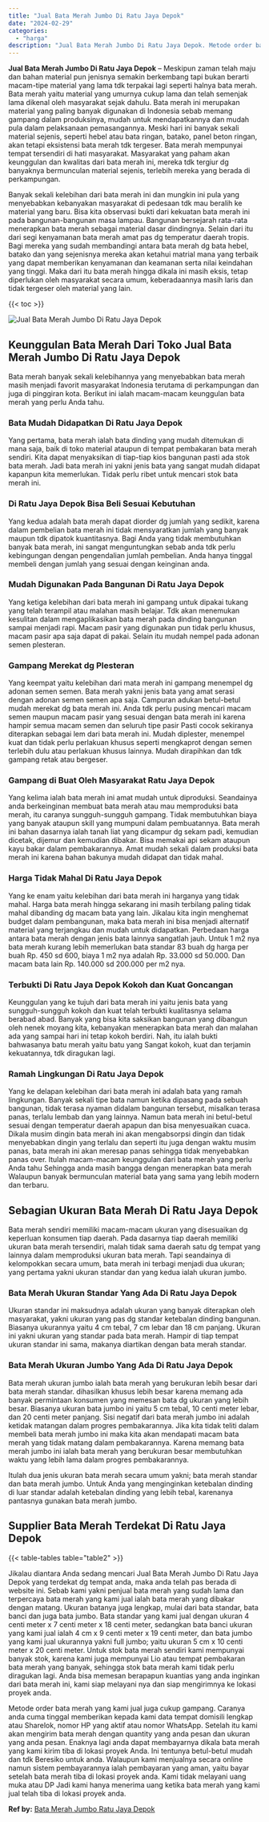 ```yaml
---
title: "Jual Bata Merah Jumbo Di Ratu Jaya Depok"
date: "2024-02-29"
categories: 
  - "harga"
description: "Jual Bata Merah Jumbo Di Ratu Jaya Depok. Metode order bata merah yang kami jual juga cukup gampang. Caranya anda cuma tinggal memberikan kepada kami data te..."
---
```


**Jual Bata Merah Jumbo Di Ratu Jaya Depok** – Meskipun zaman telah maju dan bahan material pun jenisnya semakin berkembang tapi bukan berarti macam-tipe material yang lama tdk terpakai lagi seperti halnya bata merah. Bata merah yaitu material yang umurnya cukup lama dan telah semenjak lama dikenal oleh masyarakat sejak dahulu. Bata merah ini merupakan material yang paling banyak digunakan di Indonesia sebab memang gampang dalam produksinya, mudah untuk mendapatkannya dan mudah pula dalam pelaksanaan pemasangannya. Meski hari ini banyak sekali material sejenis, seperti hebel atau bata ringan, batako, panel beton ringan, akan tetapi eksistensi bata merah tdk tergeser. Bata merah mempunyai tempat tersendiri di hati masyarakat. Masyarakat yang paham akan keunggulan dan kwalitas dari bata merah ini, mereka tdk tergiur dg banyaknya bermunculan material sejenis, terlebih mereka yang berada di perkampungan.

Banyak sekali kelebihan dari bata merah ini dan mungkin ini pula yang menyebabkan kebanyakan masyarakat di pedesaan tdk mau beralih ke material yang baru. Bisa kita observasi bukti dari kekuatan bata merah ini pada bangunan-bangunan masa lampau. Bangunan bersejarah rata-rata menerapkan bata merah sebagai material dasar dindingnya. Selain dari itu dari segi kenyamanan bata merah amat pas dg temperatur daerah tropis. Bagi mereka yang sudah membandingi antara bata merah dg bata hebel, batako dan yang sejenisnya mereka akan ketahui matrial mana yang terbaik yang dapat memberikan kenyamanan dan keamanan serta nilai keindahan yang tinggi. Maka dari itu bata merah hingga dikala ini masih eksis, tetap diperlukan oleh masyarakat secara umum, keberadaannya masih laris dan tidak tergeser oleh material yang lain.

{{< toc >}}

![Jual Bata Merah Jumbo Di Ratu Jaya Depok](/images/jual-bata-merah-21.png)

## Keunggulan Bata Merah Dari Toko Jual Bata Merah Jumbo Di Ratu Jaya Depok

Bata merah banyak sekali kelebihannya yang menyebabkan bata merah masih menjadi favorit masyarakat Indonesia terutama di perkampungan dan juga di pinggiran kota. Berikut ini ialah macam-macam keunggulan bata merah yang perlu Anda tahu.

### Bata Mudah Didapatkan Di Ratu Jaya Depok

Yang pertama, bata merah ialah bata dinding yang mudah ditemukan di mana saja, baik di toko material ataupun di tempat pembakaran bata merah sendiri. Kita dapat menyaksikan di tiap-tiap kios bangunan pasti ada stok bata merah. Jadi bata merah ini yakni jenis bata yang sangat mudah didapat kapanpun kita memerlukan. Tidak perlu ribet untuk mencari stok bata merah ini.

### Di Ratu Jaya Depok Bisa Beli Sesuai Kebutuhan

Yang kedua adalah bata merah dapat diorder dg jumlah yang sedikit, karena dalam pembelian bata merah ini tidak mensyaratkan jumlah yang banyak maupun tdk dipatok kuantitasnya. Bagi Anda yang tidak membutuhkan banyak bata merah, ini sangat menguntungkan sebab anda tdk perlu kebingungan dengan pengendalian jumlah pembelian. Anda hanya tinggal membeli dengan jumlah yang sesuai dengan keinginan anda.

### Mudah Digunakan Pada Bangunan Di Ratu Jaya Depok

Yang ketiga kelebihan dari bata merah ini gampang untuk dipakai tukang yang telah terampil atau malahan masih belajar. Tdk akan menemukan kesulitan dalam mengaplikasikan bata merah pada dinding bangunan sampai menjadi rapi. Macam pasir yang digunakan pun tidak perlu khusus, macam pasir apa saja dapat di pakai. Selain itu mudah nempel pada adonan semen plesteran.

### Gampang Merekat dg Plesteran

Yang keempat yaitu kelebihan dari mata merah ini gampang menempel dg adonan semen semen. Bata merah yakni jenis bata yang amat serasi dengan adonan semen semen apa saja. Campuran adukan betul-betul mudah merekat dg bata merah ini. Anda tdk perlu pusing mencari macam semen maupun macam pasir yang sesuai dengan bata merah ini karena hampir semua macam semen dan seluruh tipe pasir Pasti cocok sekiranya diterapkan sebagai lem dari bata merah ini. Mudah diplester, menempel kuat dan tidak perlu perlakuan khusus seperti mengkaprot dengan semen terlebih dulu atau perlakuan khusus lainnya. Mudah dirapihkan dan tdk gampang retak atau bergeser.

### Gampang di Buat Oleh Masyarakat Ratu Jaya Depok

Yang kelima ialah bata merah ini amat mudah untuk diproduksi. Seandainya anda berkeinginan membuat bata merah atau mau memproduksi bata merah, itu caranya sungguh-sungguh gampang. Tidak membutuhkan biaya yang banyak ataupun skill yang mumpuni dalam pembuatannya. Bata merah ini bahan dasarnya ialah tanah liat yang dicampur dg sekam padi, kemudian dicetak, dijemur dan kemudian dibakar. Bisa memakai api sekam ataupun kayu bakar dalam pembakarannya. Amat mudah sekali dalam produksi bata merah ini karena bahan bakunya mudah didapat dan tidak mahal.

### Harga Tidak Mahal Di Ratu Jaya Depok

Yang ke enam yaitu kelebihan dari bata merah ini harganya yang tidak mahal. Harga bata merah hingga sekarang ini masih terbilang paling tidak mahal dibanding dg macam bata yang lain. Jikalau kita ingin menghemat budget dalam pembangunan, maka bata merah ini bisa menjadi alternatif material yang terjangkau dan mudah untuk didapatkan. Perbedaan harga antara bata merah dengan jenis bata lainnya sangatlah jauh. Untuk 1 m2 nya bata merah kurang lebih memerlukan bata standar 83 buah dg harga per buah Rp. 450 sd 600, biaya 1 m2 nya adalah Rp. 33.000 sd 50.000. Dan macam bata lain Rp. 140.000 sd 200.000 per m2 nya.

### Terbukti Di Ratu Jaya Depok Kokoh dan Kuat Goncangan

Keunggulan yang ke tujuh dari bata merah ini yaitu jenis bata yang sungguh-sungguh kokoh dan kuat telah terbukti kualitasnya selama berabad abad. Banyak yang bisa kita saksikan bangunan yang dibangun oleh nenek moyang kita, kebanyakan menerapkan bata merah dan malahan ada yang sampai hari ini tetap kokoh berdiri. Nah, itu ialah bukti bahwasanya batu merah yaitu batu yang Sangat kokoh, kuat dan terjamin kekuatannya, tdk diragukan lagi.

### Ramah Lingkungan Di Ratu Jaya Depok

Yang ke delapan kelebihan dari bata merah ini adalah bata yang ramah lingkungan. Banyak sekali tipe bata namun ketika dipasang pada sebuah bangunan, tidak terasa nyaman didalam bangunan tersebut, misalkan terasa panas, terlalu lembab dan yang lainnya. Namun bata merah ini betul-betul sesuai dengan temperatur daerah apapun dan bisa menyesuaikan cuaca. Dikala musim dingin bata merah ini akan mengabsorpsi dingin dan tidak menyebabkan dingin yang terlalu dan seperti itu juga dengan waktu musim panas, bata merah ini akan meresap panas sehingga tidak menyebabkan panas over. Itulah macam-macam keunggulan dari bata merah yang perlu Anda tahu Sehingga anda masih bangga dengan menerapkan bata merah Walaupun banyak bermunculan material bata yang sama yang lebih modern dan terbaru.

## Sebagian Ukuran Bata Merah Di Ratu Jaya Depok

Bata merah sendiri memiliki macam-macam ukuran yang disesuaikan dg keperluan konsumen tiap daerah. Pada dasarnya tiap daerah memiliki ukuran bata merah tersendiri, malah tidak sama daerah satu dg tempat yang lainnya dalam memproduksi ukuran bata merah. Tapi seandainya di kelompokkan secara umum, bata merah ini terbagi menjadi dua ukuran; yang pertama yakni ukuran standar dan yang kedua ialah ukuran jumbo.

### Bata Merah Ukuran Standar Yang Ada Di Ratu Jaya Depok

Ukuran standar ini maksudnya adalah ukuran yang banyak diterapkan oleh masyarakat, yakni ukuran yang pas dg standar ketebalan dinding bangunan. Biasanya ukurannya yaitu 4 cm tebal, 7 cm lebar dan 18 cm panjang. Ukuran ini yakni ukuran yang standar pada bata merah. Hampir di tiap tempat ukuran standar ini sama, makanya diartikan dengan bata merah standar.

### Bata Merah Ukuran Jumbo Yang Ada Di Ratu Jaya Depok

Bata merah ukuran jumbo ialah bata merah yang berukuran lebih besar dari bata merah standar. dihasilkan khusus lebih besar karena memang ada banyak permintaan konsumen yang memesan bata dg ukuran yang lebih besar. Biasanya ukuran bata jumbo ini yaitu 5 cm tebal, 10 centi meter lebar, dan 20 centi meter panjang. Sisi negatif dari bata merah jumbo ini adalah ketidak matangan dalam progres pembakarannya. Jika kita tidak teliti dalam membeli bata merah jumbo ini maka kita akan mendapati macam bata merah yang tidak matang dalam pembakarannya. Karena memang bata merah jumbo ini ialah bata merah yang berukuran besar membutuhkan waktu yang lebih lama dalam progres pembakarannya.

Itulah dua jenis ukuran bata merah secara umum yakni; bata merah standar dan bata merah jumbo. Untuk Anda yang menginginkan ketebalan dinding di luar standar adalah ketebalan dinding yang lebih tebal, karenanya pantasnya gunakan bata merah jumbo.

## Supplier Bata Merah Terdekat Di Ratu Jaya Depok

{{< table-tables table="table2" >}}

Jikalau diantara Anda sedang mencari Jual Bata Merah Jumbo Di Ratu Jaya Depok yang terdekat dg tempat anda, maka anda telah pas berada di website ini. Sebab kami yakni penjual bata merah yang sudah lama dan terpercaya bata merah yang kami jual ialah bata merah yang dibakar dengan matang. Ukuran batanya juga lengkap, mulai dari bata standar, bata banci dan juga bata jumbo. Bata standar yang kami jual dengan ukuran 4 centi meter x 7 centi meter x 18 centi meter, sedangkan bata banci ukuran yang kami jual ialah 4 cm x 9 centi meter x 19 centi meter, dan bata jumbo yang kami jual ukurannya yakni full jumbo; yaitu ukuran 5 cm x 10 centi meter x 20 centi meter. Untuk stok bata merah sendiri kami mempunyai banyak stok, karena kami juga mempunyai Lio atau tempat pembakaran bata merah yang banyak, sehingga stok bata merah kami tidak perlu diragukan lagi. Anda bisa memesan berapapun kuantias yang anda inginkan dari bata merah ini, kami siap melayani nya dan siap mengirimnya ke lokasi proyek anda.

Metode order bata merah yang kami jual juga cukup gampang. Caranya anda cuma tinggal memberikan kepada kami data tempat domisili lengkap atau Sharelok, nomor HP yang aktif atau nomor WhatsApp. Setelah itu kami akan mengirim bata merah dengan quantity yang anda pesan dan ukuran yang anda pesan. Enaknya lagi anda dapat membayarnya dikala bata merah yang kami kirim tiba di lokasi proyek Anda. Ini tentunya betul-betul mudah dan tdk Beresiko untuk anda. Walaupun kami menjualnya secara online namun sistem pembayarannya ialah pembayaran yang aman, yaitu bayar setelah bata merah tiba di lokasi proyek anda. Kami tidak melayani uang muka atau DP Jadi kami hanya menerima uang ketika bata merah yang kami jual telah tiba di lokasi proyek anda.

**Ref by:** [Bata Merah Jumbo Ratu Jaya Depok](https://id.wikipedia.org/wiki/Bata)
